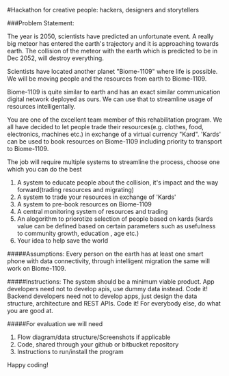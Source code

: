 #Hackathon for creative people: hackers, designers and storytellers

###Problem Statement:

The year is 2050, scientists have predicted an unfortunate event. A really big meteor has entered the earth's trajectory and it is approaching towards earth. The collision of the meteor with the earth which is predicted to be in Dec 2052, will destroy everything.

Scientists have located another planet "Biome-1109" where life is possible. We will be moving people and the resources from earth to Biome-1109.

Biome-1109 is quite similar to earth and has an exact similar communication digital network deployed as ours. We can use that to streamline usage of resources intelligentally.

You are one of the excellent team member of this rehabilitation program. We all have decided to let people trade their resources(e.g. clothes, food, electronics, machines etc.) in exchange of a virtual currency "Kard". 'Kards' can be used to book resources on Biome-1109 including priority to transport to Biome-1109.

The job will require multiple systems to streamline the process, choose one which you can do the best

1. A system to educate people about the collision, it's impact and the way forward(trading resources and migrating)
2. A system to trade your resources in exchange of 'Kards'
3. A system to pre-book resources on Biome-1109
4. A central monitoring system of resources and trading
5. An alogorithm to priorotize selection of people based on kards (kards value can be defined based on certain parameters such as usefulness to community growth, education , age etc.)
6. Your idea to help save the world

#####Assumptions:
Every person on the earth has at least one smart phone with data connectivity, through intelligent migration the same will work on Biome-1109.

#####Instructions:
The system should be a minimum viable product. 
App developers need not to develop apis, use dummy data instead. Code it!
Backend developers need not to develop apps, just design the data structure, architecture and REST APIs. Code it!
For everybody else, do what you are good at.
 
#####For evaluation we will need
1. Flow diagram/data structure/Screenshots if applicable
2. Code, shared through your github or bitbucket repository
3. Instructions to run/install the program


Happy coding!
